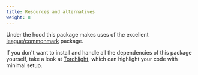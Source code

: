 ```yaml
---
title: Resources and alternatives
weight: 8
---
```


Under the hood this package makes uses of the excellent [league/commonmark](https://commonmark.thephpleague.com) package.

If you don't want to install and handle all the dependencies of this package yourself, take a look at [Torchlight](https://torchlight.dev), which can highlight your code with minimal setup.
